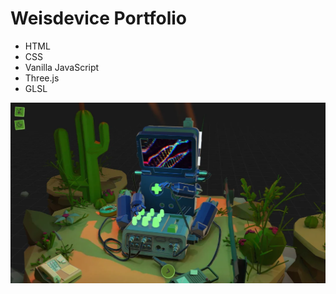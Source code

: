 # Weisdevice Portfolio

- HTML  
- CSS  
- Vanilla JavaScript  
- Three.js
- GLSL

![Screenshot](screenshot.webp)
